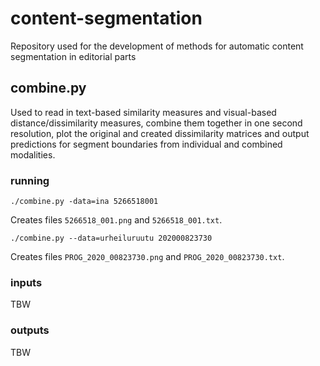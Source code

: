 # content-segmentation
Repository used for the development of methods for automatic content segmentation in editorial parts

## combine.py
Used to read in text-based similarity measures and visual-based
distance/dissimilarity measures, combine them together in one second
resolution, plot the original and created dissimilarity matrices and
output predictions for segment boundaries from individual and combined
modalities.

### running

```
./combine.py -data=ina 5266518001
```

Creates files `5266518_001.png` and `5266518_001.txt`.

```
./combine.py --data=urheiluruutu 202000823730
```

Creates files `PROG_2020_00823730.png` and `PROG_2020_00823730.txt`.

### inputs

TBW

### outputs

TBW

